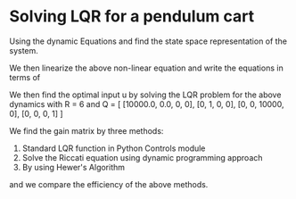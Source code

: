 # Solving LQR for a pendulum cart

Using the dynamic Equations and find the state space representation of the system.

We then linearize the above non-linear equation and write the equations in terms of

We then find the optimal input u by solving the LQR problem for the above dynamics with R = 6 and 
Q = [
    [10000.0, 0.0, 0, 0],
    [0, 1, 0, 0],
    [0, 0, 10000, 0],
    [0, 0, 0, 1]
]

We find the gain matrix by three methods:
1. Standard LQR function in Python Controls module
2. Solve the Riccati equation using dynamic programming approach
3. By using Hewer's Algorithm

and we compare the efficiency of the above methods.
